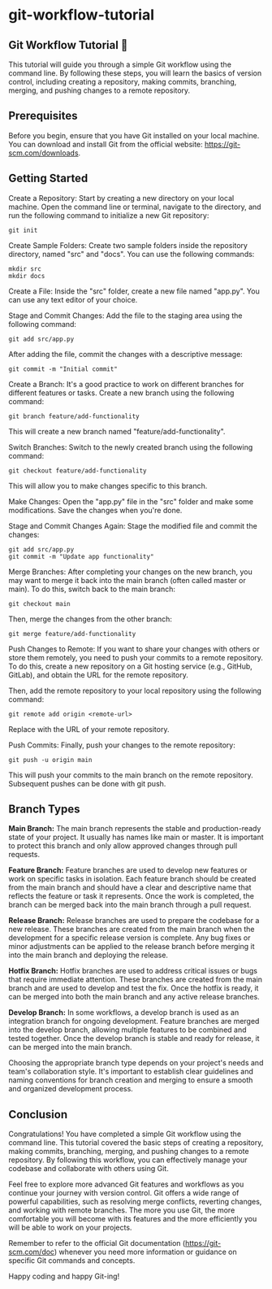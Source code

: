 # git-workflow-tutorial

## Git Workflow Tutorial 🚀
This tutorial will guide you through a simple Git workflow using the command line. By following these steps, you will learn the basics of version control, including creating a repository, making commits, branching, merging, and pushing changes to a remote repository.

## Prerequisites
Before you begin, ensure that you have Git installed on your local machine. You can download and install Git from the official website: https://git-scm.com/downloads.

## Getting Started
Create a Repository: Start by creating a new directory on your local machine. Open the command line or terminal, navigate to the directory, and run the following command to initialize a new Git repository:

```
git init
```
Create Sample Folders: Create two sample folders inside the repository directory, named "src" and "docs". You can use the following commands:

```
mkdir src
mkdir docs
```

Create a File: Inside the "src" folder, create a new file named "app.py". You can use any text editor of your choice.

Stage and Commit Changes: Add the file to the staging area using the following command:

```
git add src/app.py
```

After adding the file, commit the changes with a descriptive message:

```
git commit -m "Initial commit"
```

Create a Branch: It's a good practice to work on different branches for different features or tasks. Create a new branch using the following command:

```
git branch feature/add-functionality
```
This will create a new branch named "feature/add-functionality".

Switch Branches: Switch to the newly created branch using the following command:

```
git checkout feature/add-functionality
```
This will allow you to make changes specific to this branch.

Make Changes: Open the "app.py" file in the "src" folder and make some modifications. Save the changes when you're done.

Stage and Commit Changes Again: Stage the modified file and commit the changes:

```
git add src/app.py
git commit -m "Update app functionality"
```
Merge Branches: After completing your changes on the new branch, you may want to merge it back into the main branch (often called master or main). To do this, switch back to the main branch:

```
git checkout main
```
Then, merge the changes from the other branch:

```
git merge feature/add-functionality
```


Push Changes to Remote: If you want to share your changes with others or store them remotely, you need to push your commits to a remote repository. To do this, create a new repository on a Git hosting service (e.g., GitHub, GitLab), and obtain the URL for the remote repository.

Then, add the remote repository to your local repository using the following command:

```
git remote add origin <remote-url>
```
Replace <remote-url> with the URL of your remote repository.

Push Commits: Finally, push your changes to the remote repository:

```
git push -u origin main
```
This will push your commits to the main branch on the remote repository. Subsequent pushes can be done with git push.
  
## Branch Types 
**Main Branch:** The main branch represents the stable and production-ready state of your project. It usually has names like main or master. It is important to protect this branch and only allow approved changes through pull requests.

**Feature Branch:** Feature branches are used to develop new features or work on specific tasks in isolation. Each feature branch should be created from the main branch and should have a clear and descriptive name that reflects the feature or task it represents. Once the work is completed, the branch can be merged back into the main branch through a pull request.

**Release Branch:** Release branches are used to prepare the codebase for a new release. These branches are created from the main branch when the development for a specific release version is complete. Any bug fixes or minor adjustments can be applied to the release branch before merging it into the main branch and deploying the release.

**Hotfix Branch:** Hotfix branches are used to address critical issues or bugs that require immediate attention. These branches are created from the main branch and are used to develop and test the fix. Once the hotfix is ready, it can be merged into both the main branch and any active release branches.

**Develop Branch:** In some workflows, a develop branch is used as an integration branch for ongoing development. Feature branches are merged into the develop branch, allowing multiple features to be combined and tested together. Once the develop branch is stable and ready for release, it can be merged into the main branch.

Choosing the appropriate branch type depends on your project's needs and team's collaboration style. It's important to establish clear guidelines and naming conventions for branch creation and merging to ensure a smooth and organized development process.
  
  

## Conclusion

Congratulations! You have completed a simple Git workflow using the command line. This tutorial covered the basic steps of creating a repository, making commits, branching, merging, and pushing changes to a remote repository. By following this workflow, you can effectively manage your codebase and collaborate with others using Git.

Feel free to explore more advanced Git features and workflows as you continue your journey with version control. Git offers a wide range of powerful capabilities, such as resolving merge conflicts, reverting changes, and working with remote branches. The more you use Git, the more comfortable you will become with its features and the more efficiently you will be able to work on your projects.

Remember to refer to the official Git documentation (https://git-scm.com/doc) whenever you need more information or guidance on specific Git commands and concepts.

Happy coding and happy Git-ing!

